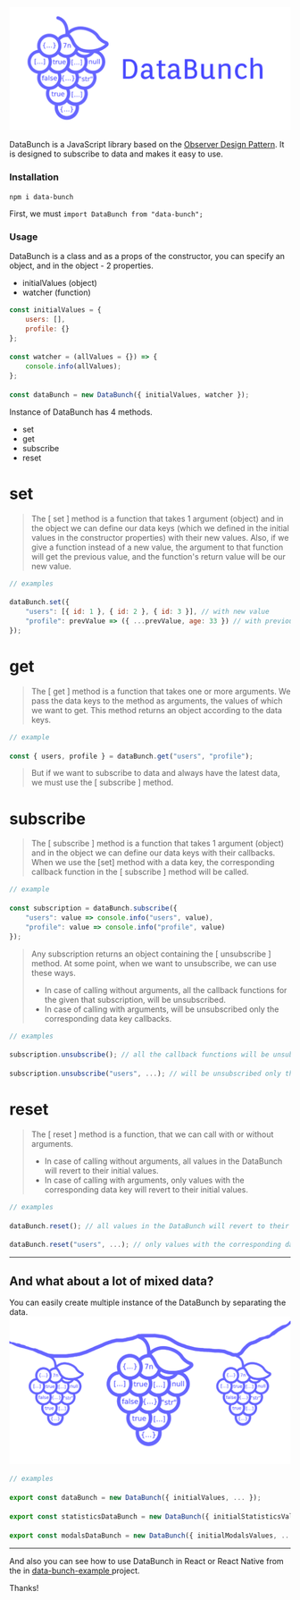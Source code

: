 ![DataBunch](images/data-bunch-bg.png)

DataBunch is a JavaScript library based on the [Observer Design Pattern](https://en.wikipedia.org/wiki/Observer_pattern).
It is designed to subscribe to data and makes it easy to use.

### Installation
    npm i data-bunch

First, we must ```import DataBunch from "data-bunch";```

### Usage

DataBunch is a class and as a props of the constructor, you can specify an object, and in the object - 2 properties.
- initialValues (object)
- watcher (function)

``` javascript
const initialValues = {
    users: [],
    profile: {}
};

const watcher = (allValues = {}) => {
    console.info(allValues);
};

const dataBunch = new DataBunch({ initialValues, watcher });
```
Instance of DataBunch has 4 methods.
- set
- get
- subscribe
- reset

# set
> The [ set ] method is a function that takes 1 argument (object) and in the object we can define our data keys (which we defined in the initial values in the constructor properties) with their new values.
> Also, if we give a function instead of a new value, the argument to that function will get the previous value, and the function's return value will be our new value.

``` javascript
// examples

dataBunch.set({
    "users": [{ id: 1 }, { id: 2 }, { id: 3 }], // with new value
    "profile": prevValue => ({ ...prevValue, age: 33 }) // with previous value
});

```
# get
> The [ get ] method is a function that takes one or more arguments.
> We pass the data keys to the method as arguments, the values of which we want to get.
> This method returns an object according to the data keys.
``` javascript
// example

const { users, profile } = dataBunch.get("users", "profile");
```
> But if we want to subscribe to data and always have the latest data, we must use the [ subscribe ] method.

# subscribe
> The [ subscribe ] method is a function that takes 1 argument (object) and in the object we can define our data keys with their callbacks.
> When we use the [set] method with a data key, the corresponding callback function in the [ subscribe ] method will be called.

``` javascript
// example

const subscription = dataBunch.subscribe({
    "users": value => console.info("users", value),
    "profile": value => console.info("profile", value)
});
```
> Any subscription returns an object containing the [ unsubscribe ] method.
> At some point, when we want to unsubscribe, we can use these ways.
> - In case of calling without arguments, all the callback functions for the given that subscription, will be unsubscribed.
> - In case of calling with arguments, will be unsubscribed only the corresponding data key callbacks.

``` javascript
// examples

subscription.unsubscribe(); // all the callback functions will be unsubscribed

subscription.unsubscribe("users", ...); // will be unsubscribed only the corresponding data key callbacks
```
# reset
> The [ reset ] method is a function, that we can call with or without arguments. 
> - In case of calling without arguments, all values in the DataBunch will revert to their initial values.
> - In case of calling with arguments, only values with the corresponding data key will revert to their initial values.

``` javascript
// examples

dataBunch.reset(); // all values in the DataBunch will revert to their initial values

dataBunch.reset("users", ...); // only values with the corresponding data key will revert to their initial values
```

---
## And what about a lot of mixed data?
You can easily create multiple instance of the DataBunch by separating the data.
![DataBunch](images/data-bunch-multiple.png)
``` javascript
// examples

export const dataBunch = new DataBunch({ initialValues, ... });

export const statisticsDataBunch = new DataBunch({ initialStatisticsValues, ... });

export const modalsDataBunch = new DataBunch({ initialModalsValues, ... });
```
---

And also you can see how to use DataBunch in React or React Native from the in [ data-bunch-example ](https://github.com/HamoMinasyan/data-bunch-example/tree/main/src) project.

Thanks!
